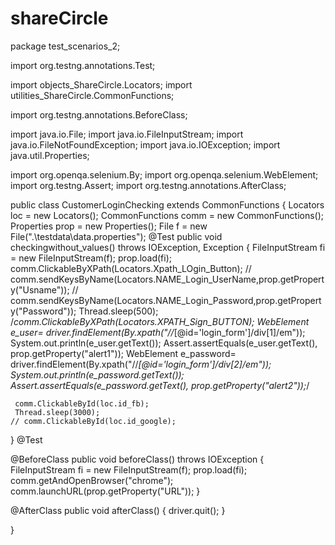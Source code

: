 # shareCircle
package test_scenarios_2;

import org.testng.annotations.Test;

import objects_ShareCircle.Locators;
import utilities_ShareCircle.CommonFunctions;

import org.testng.annotations.BeforeClass;

import java.io.File;
import java.io.FileInputStream;
import java.io.FileNotFoundException;
import java.io.IOException;
import java.util.Properties;

import org.openqa.selenium.By;
import org.openqa.selenium.WebElement;
import org.testng.Assert;
import org.testng.annotations.AfterClass;

public class CustomerLoginChecking 
	extends CommonFunctions {
		Locators loc = new Locators();
		 CommonFunctions comm = new  CommonFunctions();
		 Properties prop = new Properties();
			File f = new File(".\\testdata\\data.properties");
  @Test
  public void checkingwithout_values() throws IOException, Exception {
	  FileInputStream fi = new FileInputStream(f);
		prop.load(fi);
	  comm.ClickableByXPath(Locators.Xpath_LOgin_Button);
	//  comm.sendKeysByName(Locators.NAME_Login_UserName,prop.getProperty("Usname"));
	//  comm.sendKeysByName(Locators.NAME_Login_Password,prop.getProperty("Password"));
	  Thread.sleep(500);
	  /*comm.ClickableByXPath(Locators.XPATH_Sign_BUTTON);
	 WebElement e_user= driver.findElement(By.xpath("//*[@id='login_form']/div[1]/em"));
	 System.out.println(e_user.getText());
	 Assert.assertEquals(e_user.getText(), prop.getProperty("alert1"));
	 WebElement e_password= driver.findElement(By.xpath("//*[@id='login_form']/div[2]/em"));
	 System.out.println(e_password.getText());
	 Assert.assertEquals(e_password.getText(), prop.getProperty("alert2"));*/
	 
	 comm.ClickableById(loc.id_fb);
	 Thread.sleep(3000);
	// comm.ClickableById(loc.id_google);
	
		
	
	  
	  
	  
  }
  @Test
  
  @BeforeClass
  public void beforeClass() throws IOException {
	  FileInputStream fi = new FileInputStream(f);
		prop.load(fi);
	  comm.getAndOpenBrowser("chrome");
	comm.launchURL(prop.getProperty("URL"));
  }

  @AfterClass
  public void afterClass() {
	  driver.quit();
  }
  

}
